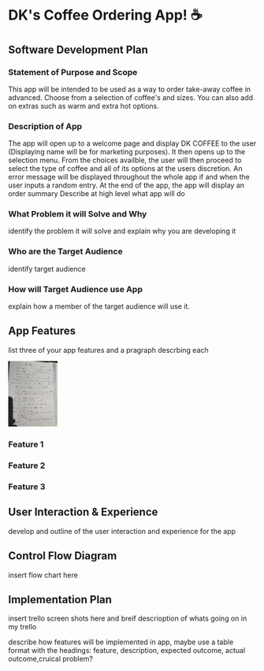 # DK's Coffee Ordering App! ☕️

## Software Development Plan

### Statement of Purpose and Scope

This app will be intended to be used as a way to order take-away coffee in advanced. Choose from a selection of coffee's and sizes. You can also add on extras such as warm and extra hot options. 

### Description of App

The app will open up to a welcome page and display DK COFFEE to the user (Displaying name will be for marketing purposes). It then opens up to the selection menu. From the choices availble, the user will then proceed to select the type of coffee and all of its options at the users discretion. An error message will be displayed throughout the whole app if and when the user inputs a  random entry. At the end of the app, the app will display an order summary 
Describe at high level what app will do

### What Problem it will Solve and Why

identify the problem it will solve and explain why you are developing it

### Who are the Target Audience

identify target audience

### How will Target Audience use App

explain how a member of the target audience will use it.

## App Features



list three of your app features and a pragraph descrbing each

<img src="docs/highlevel.jpg" width="100">



### Feature 1

### Feature 2

### Feature 3

## User Interaction & Experience

develop and outline of the user interaction and experience for the app

## Control Flow Diagram

insert flow chart here

## Implementation Plan

insert trello screen shots here and breif descrioption of whats going on in my trello 

describe how features will be implemented in app, maybe use a table format with the headings: feature, description, expected outcome, actual outcome,cruical problem?

